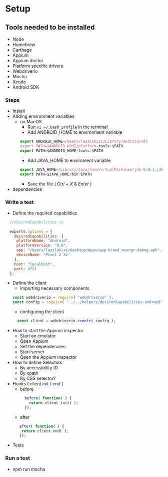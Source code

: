 # Setup
## Tools needed to be installed
* Node
* Homebrew
* Carthage
* Appium
* Appium doctor
* Platform specific drivers
* Webdriverio
* Mocha
* Xcode
* Android SDK
### Steps
* Install
* Adding environment variables
  * on MacOS
    * Run `vi ~/.bash_profile` in the terminal
    * Add ANDROID_HOME to environment variable
    ```javascript
    export ANDROID_HOME=/Users/laszlokiss/Library/Android/sdk
    export PATH=$ANDROID_HOME/platform-tools:$PATH
    export PATH=$ANDROID_HOME/tools:$PATH
    ```
    * Add JAVA_HOME to enviroment variable
    ```javascript
    export JAVA_HOME=/Library/Java/JavaVirtualMachines/jdk-9.0.4.jdk/Contents/Home
    export PATH=$JAVA_HOME/bin:$PATH
    ```
    * Save the file ( _Ctrl + X_ & _Enter_ )
* dependencies
### Write a test
* Define the required capabilities
```javascript
  //desiredCapabilities.js
  
  exports.options = {
    desiredCapabilities: {
     platformName: "Android",
     platformVersion: "8.0",
     app: "/Users/laszlokiss/Desktop/Apps/app-brand_mssngr-debug.apk",
     deviceName: "Pixel 2 XL"
    },
    host: "localhost",
    port: 4723
  };
```
* Define the client
  * importing necessary components
  ```javascript
  const webdriverio = require( "webdriverio" );
  const config = require( "../../helpers/desiredCapabilities-android" ).options;
  ```
  * configuring the client
  ```javascript
    const client = webdriverio.remote( config );
  ```
* How to start the Appium inspector
  * Start an emulator
  * Open Appium
  * Set the dependencies
  * Start server
  * Open the Appium inspector
* How to define Selectors
  * By accessibility ID
  * By xpath
  * By CSS selector?
* Hooks ( client init / end )
  * before
    ```javascript
      before( function( ) {
        return client.init( );
      });
    ```
  * after
  ```javascript
     after( function( ) {
      return client.end( );
     });
  ```
* Tests
### Run a test
 * npm run mocha
